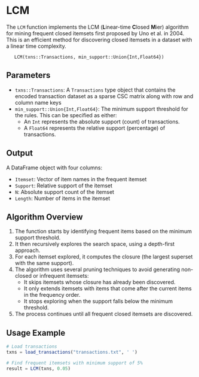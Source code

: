 # LCM

The `LCM` function implements the LCM (**L**inear-time **C**losed **M**ier) algorithm for mining frequent closed itemsets first proposed by Uno et al. in 2004. This is an efficient method for discovering closed itemsets in a dataset with a linear time complexity.


```@docs
   LCM(txns::Transactions, min_support::Union{Int,Float64})
```

## Parameters

- `txns::Transactions`: A `Transactions` type object that contains the encoded transaction dataset as a sparse CSC matrix along with row and column name keys
- `min_support::Union{Int,Float64}`: The minimum support threshold for the rules. This can be specified as either:
    - An `Int` represents the absolute support (count) of transactions.
    - A `Float64` represents the relative support (percentage) of transactions.

## Output
A DataFrame object with four columns:
- `Itemset`: Vector of item names in the frequent itemset
- `Support`: Relative support of the itemset
- `N`: Absolute support count of the itemset
- `Length`: Number of items in the itemset

## Algorithm Overview

1. The function starts by identifying frequent items based on the minimum support threshold.
2. It then recursively explores the search space, using a depth-first approach.
3. For each itemset explored, it computes the closure (the largest superset with the same support).
4. The algorithm uses several pruning techniques to avoid generating non-closed or infrequent itemsets:
    - It skips itemsets whose closure has already been discovered.
    - It only extends itemsets with items that come after the current items in the frequency order.
    - It stops exploring when the support falls below the minimum threshold.
5. The process continues until all frequent closed itemsets are discovered.

## Usage Example
```julia
# Load transactions
txns = load_transactions("transactions.txt", ' ')

# Find frequent itemsets with minimum support of 5%
result = LCM(txns, 0.05)
```